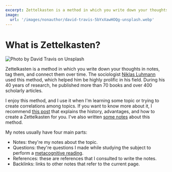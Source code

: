 ```yaml
---
excerpt: Zettelkasten is a method in which you write down your thoughts in notes, tag, and connect them over time.
image:
  url: '/images/nonauthor/david-travis-5bYxXawHOQg-unsplash.webp'
---
```


# What is Zettelkasten?

![Photo by <a href="https://unsplash.com/@dtravisphd?utm_source=unsplash&utm_medium=referral&utm_content=creditCopyText">David Travis</a> on <a href="https://unsplash.com/?utm_source=unsplash&utm_medium=referral&utm_content=creditCopyText">Unsplash</a>](/images/nonauthor/david-travis-5bYxXawHOQg-unsplash.webp)

Zettelkasten is a method in which you write down your thoughts in notes, tag them, and connect them over time. The sociologist [Niklas Luhmann](https://en.wikipedia.org/wiki/Niklas_Luhmann) used this method, which helped him be highly prolific in his field. During his 40 years of research, he published more than 70 books and over 400 scholarly articles.

I enjoy this method, and I use it when I'm learning some topic or trying to create correlations among topics. If you want to know more about it, I recommend [this post](https://writingcooperative.com/zettelkasten-how-one-german-scholar-was-so-freakishly-productive-997e4e0ca125) that explains the history, advantages, and how to create a Zettelkasten for you. I've also written [some notes](/zettelkasten/zettelkasten) about this method.

My notes usually have four main parts:

- Notes: they're my notes about the topic.
- Questions: they're questions I made while studying the subject to perform a [metacognitive reading](/zettelkasten/reading-metacognitively).
- References: these are references that I consulted to write the notes.
- Backlinks: links to other notes that refer to the current page.
